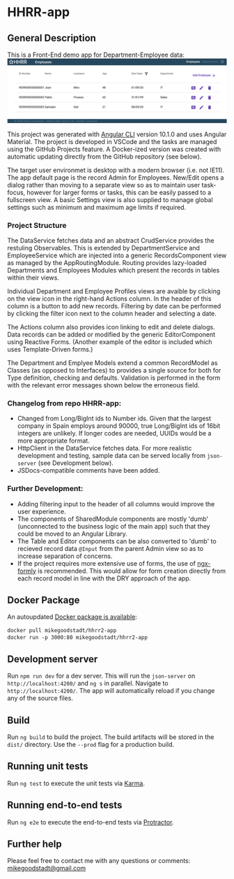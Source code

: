 # HHRR-app

## General Description
This is a Front-End demo app for Department-Employee data:
![Screenshot of HHRR-app](src/assets/images/screenshot.png)

This project was generated with [Angular CLI](https://github.com/angular/angular-cli) version 10.1.0 and uses Angular Material. The project is developed in VSCode and the tasks are managed using the GitHub Projects feature. A Docker-ized version was created with automatic updating directly from the GitHub repository (see below).

The target user environmet is desktop with a modern browser (i.e. not IE11). The app default page is the record Admin for Employees. New/Edit opens a dialog rather than moving to a separate view so as to maintain user task-focus, however for larger forms or tasks, this can be easily passed to a fullscreen view. A basic Settings view is also supplied to manage global settings such as minimum and maximum age limits if required.

### Project Structure
The DataService fetches data and an abstract CrudService provides the restuling Observables. This is extended by DepartmentService and EmployeeService which are injected into a generic RecordsComponent view as managed by the AppRoutingModule. Routing provides lazy-loaded Departments and Employees Modules which present the records in tables within their views.

Individual Department and Employee Profiles views are avaible by clicking on the view icon in the right-hand Actions column. In the header of this column is a button to add new records. Filtering by date can be performed by clicking the filter icon next to the column header and selecting a date.

The Actions column also provides icon linking to edit and delete dialogs. Data records can be added or modified by the generic EditorComponent using Reactive Forms. (Another example of the editor is included which uses Template-Driven forms.) 

The Department and Emplyee Models extend a common RecordModel as Classes (as opposed to Interfaces) to provides a single source for both for Type definition, checking and defaults. Validation is performed in the form with the relevant error messages shown below the erroneous field.

### Changelog from repo HHRR-app:
- Changed from Long/BigInt ids to Number ids. Given that the largest company in Spain employs around 90000, true Long/BigInt ids of 16bit integers are unlikely. If longer codes are needed, UUIDs would be a more appropriate format.
- HttpClient in the DataService fetches data. For more realistic development and testing, sample data can be served locally from `json-server` (see Development below).
- JSDocs-compatible comments have been added.

### Further Development:
- Adding filtering input to the header of all columns would improve the user experience.
- The components of SharedModule components are mostly 'dumb' (unconnected to the business logic of the main app) such that they could be moved to an Angular Library.
- The Table and Editor components can be also converted to 'dumb' to recieved record data `@Input` from the parent Admin view so as to increase separation of concerns.
- If the project requires more extensive use of forms, the use of [ngx-formly](https://formly.dev/) is recommended. This would allow for form creation directly from each record model in line with the DRY approach of the app.

## Docker Package
An autoupdated [Docker package is available](https://hub.docker.com/r/mikegoodstadt/hhrr2-app):
```
docker pull mikegoodstadt/hhrr2-app
docker run -p 3000:80 mikegoodstadt/hhrr2-app
```

## Development server

Run `npm run dev` for a dev server. This will run the `json-server` on `http://localhost:4200/` and `ng s` in parallel. Navigate to `http://localhost:4200/`. The app will automatically reload if you change any of the source files.

## Build

Run `ng build` to build the project. The build artifacts will be stored in the `dist/` directory. Use the `--prod` flag for a production build.

## Running unit tests

Run `ng test` to execute the unit tests via [Karma](https://karma-runner.github.io).

## Running end-to-end tests

Run `ng e2e` to execute the end-to-end tests via [Protractor](http://www.protractortest.org/).

## Further help

Please feel free to contact me with any questions or comments: [mikegoodstadt@gmail.com](mailto:mikegoodstadt@gmail.com)